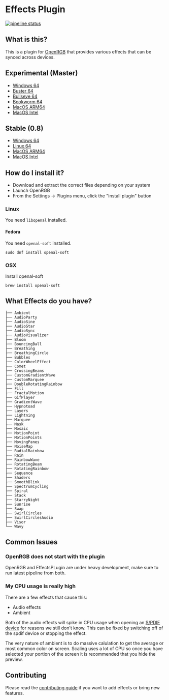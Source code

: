 # Effects Plugin

[![pipeline status](https://gitlab.com/OpenRGBDevelopers/OpenRGBEffectsPlugin/badges/master/pipeline.svg)](https://gitlab.com/OpenRGBDevelopers/OpenRGBEffectsPlugin/-/commits/master)

## What is this?

This is a plugin for [OpenRGB](https://gitlab.com/CalcProgrammer1/OpenRGB) that provides various effects that can be synced across devices.

## Experimental (Master)

* [Windows 64](https://gitlab.com/OpenRGBDevelopers/OpenRGBEffectsPlugin/-/jobs/artifacts/master/download?job=Windows%2064)
* [Buster 64](https://gitlab.com/OpenRGBDevelopers/OpenRGBEffectsPlugin/-/jobs/artifacts/master/download?job=Buster%2064)
* [Bullseye 64](https://gitlab.com/OpenRGBDevelopers/OpenRGBEffectsPlugin/-/jobs/artifacts/master/download?job=Bullseye%2064)
* [Bookworm 64](https://gitlab.com/OpenRGBDevelopers/OpenRGBEffectsPlugin/-/jobs/artifacts/master/download?job=Bookworm%2064)
* [MacOS ARM64](https://gitlab.com/OpenRGBDevelopers/OpenRGBEffectsPlugin/-/jobs/artifacts/master/download?job=MacOS%20ARM64)
* [MacOS Intel](https://gitlab.com/OpenRGBDevelopers/OpenRGBEffectsPlugin/-/jobs/artifacts/master/download?job=MacOS%20Intel)

## Stable (0.8)

* [Windows 64](https://gitlab.com/OpenRGBDevelopers/OpenRGBEffectsPlugin/-/jobs/3418186147/artifacts/download)
* [Linux 64](https://gitlab.com/OpenRGBDevelopers/OpenRGBEffectsPlugin/-/jobs/3418186145/artifacts/download)
* [MacOS ARM64](https://gitlab.com/OpenRGBDevelopers/OpenRGBEffectsPlugin/-/jobs/3418186148/artifacts/download)
* [MacOS Intel](https://gitlab.com/OpenRGBDevelopers/OpenRGBEffectsPlugin/-/jobs/3418186149/artifacts/download)

## How do I install it?

* Download and extract the correct files depending on your system
* Launch OpenRGB
* From the Settings -> Plugins menu, click the "Install plugin" button

### Linux

You need `libopenal` installed.

#### Fedora

You need `openal-soft` installed.
```
sudo dnf install openal-soft

```

### OSX

Install openal-soft

```
brew install openal-soft
```


## What Effects do you have?

```
├── Ambient
├── AudioParty
├── AudioSine
├── AudioStar
├── AudioSync
├── AudioVisualizer
├── Bloom
├── BouncingBall
├── Breathing
├── BreathingCircle
├── Bubbles
├── ColorWheelEffect
├── Comet
├── CrossingBeams
├── CustomGradientWave
├── CustomMarquee
├── DoubleRotatingRainbow
├── Fill
├── FractalMotion
├── GifPlayer
├── GradientWave
├── Hypnotoad
├── Layers
├── Lightning
├── Marquee
├── Mask
├── Mosaic
├── MotionPoint
├── MotionPoints
├── MovingPanes
├── NoiseMap
├── RadialRainbow
├── Rain
├── RainbowWave
├── RotatingBeam
├── RotatingRainbow
├── Sequence
├── Shaders
├── SmoothBlink
├── SpectrumCycling
├── Spiral
├── Stack
├── StarryNight
├── Sunrise
├── Swap
├── SwirlCircles
├── SwirlCirclesAudio
├── Visor
└── Wavy
```

## Common Issues

### OpenRGB does not start with the plugin

OpenRGB and EffectsPLugin are under heavy development, make sure to run latest pipeline from both.

### My CPU usage is really high

There are a few effects that cause this:

* Audio effects
* Ambient

Both of the audio effects will spike in CPU usage when opening an [S/PDIF device](https://en.wikipedia.org/wiki/S/PDIF) for reasons we still don't know. This can be fixed by switching off of the spdif device or stopping the effect.

The very nature of ambient is to do massive calulation to get the average or most common color on screen. Scaling uses a lot of CPU so once you have selected your portion of the screen it is recommended that you hide the preview.

## Contributing

Please read the [contributing guide](./CONTRIBUTING.md) if you want to add effects or bring new features.

